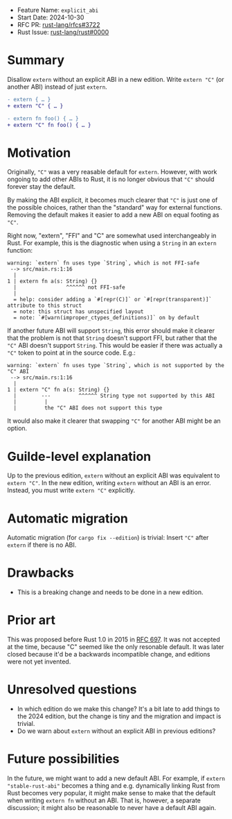 - Feature Name: `explicit_abi`
- Start Date: 2024-10-30
- RFC PR: [rust-lang/rfcs#3722](https://github.com/rust-lang/rfcs/pull/3722)
- Rust Issue: [rust-lang/rust#0000](https://github.com/rust-lang/rust/issues/0000)

# Summary

Disallow `extern` without an explicit ABI in a new edition. Write `extern "C"` (or another ABI) instead of just `extern`.

```diff
- extern { … }
+ extern "C" { … }

- extern fn foo() { … }
+ extern "C" fn foo() { … }
```

# Motivation

Originally, `"C"` was a very reasable default for `extern`.
However, with work ongoing to add other ABIs to Rust, it is no longer obvious that `"C"` should forever stay the default.

By making the ABI explicit, it becomes much clearer that `"C"` is just one of the possible choices, rather than the "standard" way for external functions.
Removing the default makes it easier to add a new ABI on equal footing as `"C"`.

Right now, "extern", "FFI" and "C" are somewhat used interchangeably in Rust. For example, this is the diagnostic when using a `String` in an `extern` function:

```
warning: `extern` fn uses type `String`, which is not FFI-safe
 --> src/main.rs:1:16
  |
1 | extern fn a(s: String) {}
  |                ^^^^^^ not FFI-safe
  |
  = help: consider adding a `#[repr(C)]` or `#[repr(transparent)]` attribute to this struct
  = note: this struct has unspecified layout
  = note: `#[warn(improper_ctypes_definitions)]` on by default
```

If another future ABI will support `String`, this error should make it clearer that the problem is not that `String` doesn't support FFI, but rather that the `"C"` ABI doesn't support `String`.
This would be easier if there was actually a `"C"` token to point at in the source code. E.g.:

```
warning: `extern` fn uses type `String`, which is not supported by the "C" ABI
 --> src/main.rs:1:16
  |
1 | extern "C" fn a(s: String) {}
  |        ---         ^^^^^^ String type not supported by this ABI
  |         |
  |         the "C" ABI does not support this type
```

It would also make it clearer that swapping `"C"` for another ABI might be an option.

# Guilde-level explanation

Up to the previous edition, `extern` without an explicit ABI was equivalent to `extern "C"`.
In the new edition, writing `extern` without an ABI is an error.
Instead, you must write `extern "C"` explicitly.

# Automatic migration

Automatic migration (for `cargo fix --edition`) is trivial: Insert `"C"` after `extern` if there is no ABI.

# Drawbacks

- This is a breaking change and needs to be done in a new edition.

# Prior art

This was proposed before Rust 1.0 in 2015 in [RFC 697](https://github.com/rust-lang/rfcs/pull/697).
It was not accepted at the time, because "C" seemed like the only resonable default.
It was later closed because it'd be a backwards incompatible change, and editions were not yet invented.

# Unresolved questions

- In which edition do we make this change? It's a bit late to add things to the 2024 edition, but the change is tiny and the migration and impact is trivial.
- Do we warn about `extern` without an explicit ABI in previous editions?

# Future possibilities

In the future, we might want to add a new default ABI.
For example, if `extern "stable-rust-abi"` becomes a thing and e.g. dynamically linking Rust from Rust becomes very popular, it might make sense to make that the default when writing `extern fn` without an ABI.
That is, however, a separate discussion; it might also be reasonable to never have a default ABI again.
